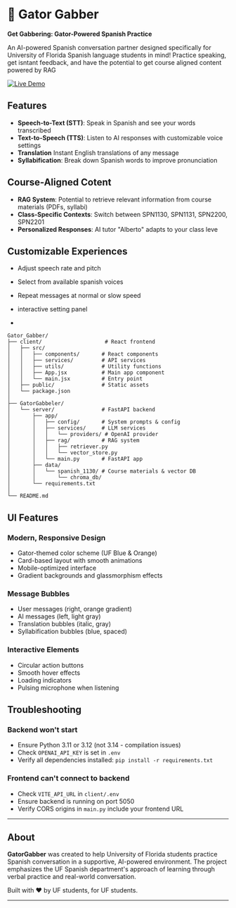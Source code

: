 # 🐊 Gator Gabber

**Get Gabbering: Gator-Powered Spanish Practice**

An AI-powered Spanish conversation partner designed specifically for University of Florida Spanish language students in mind! Practice speaking, get isntant feedback, and have the potential to get course aligned content powered by RAG

[![Live Demo](https://img.shields.io/badge/demo-live-success)](https://gatorgabber.vercel.app)


## **Features**
- **Speech-to-Text (STT)**: Speak in Spanish and see your words transcribed
- **Text-to-Speech (TTS)**: Listen to AI responses with customizable voice settings
- **Translation** Instant English translations of any message
- **Syllabification**: Break down Spanish words to improve pronunciation

  
## **Course-Aligned Cotent**
- **RAG System**: Potential to retrieve relevant information from course materials (PDFs, syllabi)
- **Class-Specific Contexts**: Switch between SPN1130, SPN1131, SPN2200, SPN2201
- **Personalized Responses**: AI tutor "Alberto" adapts to your class leve

## **Customizable Experiences**
- Adjust speech rate and pitch
- Select from available spanish voices
- Repeat messages at normal or slow speed
- interactive setting panel

- 
```
Gator_Gabber/
├── client/                    # React frontend
│   ├── src/
│   │   ├── components/       # React components
│   │   ├── services/         # API services
│   │   ├── utils/            # Utility functions
│   │   ├── App.jsx           # Main app component
│   │   └── main.jsx          # Entry point
│   ├── public/               # Static assets
│   └── package.json
│
├── GatorGabbeler/
│   └── server/               # FastAPI backend
│       ├── app/
│       │   ├── config/       # System prompts & config
│       │   ├── services/     # LLM services
│       │   │   └── providers/ # OpenAI provider
│       │   ├── rag/          # RAG system
│       │   │   ├── retriever.py
│       │   │   └── vector_store.py
│       │   └── main.py       # FastAPI app
│       ├── data/
│       │   └── spanish_1130/ # Course materials & vector DB
│       │       └── chroma_db/
│       └── requirements.txt
│
└── README.md
```

## UI Features

### **Modern, Responsive Design**
- Gator-themed color scheme (UF Blue & Orange)
- Card-based layout with smooth animations
- Mobile-optimized interface
- Gradient backgrounds and glassmorphism effects

### **Message Bubbles**
- User messages (right, orange gradient)
- AI messages (left, light gray)
- Translation bubbles (italic, gray)
- Syllabification bubbles (blue, spaced)

### **Interactive Elements**
- Circular action buttons
- Smooth hover effects
- Loading indicators
- Pulsing microphone when listening


## Troubleshooting

### **Backend won't start**
- Ensure Python 3.11 or 3.12 (not 3.14 - compilation issues)
- Check `OPENAI_API_KEY` is set in `.env`
- Verify all dependencies installed: `pip install -r requirements.txt`

### **Frontend can't connect to backend**
- Check `VITE_API_URL` in `client/.env`
- Ensure backend is running on port 5050
- Verify CORS origins in `main.py` include your frontend URL


---

## About

**GatorGabber** was created to help University of Florida students practice Spanish conversation in a supportive, AI-powered environment. The project emphasizes the UF Spanish department's approach of learning through verbal practice and real-world conversation.

Built with ❤️ by UF students, for UF students.

---
